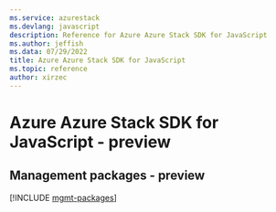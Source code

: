 ```yaml
---
ms.service: azurestack
ms.devlang: javascript
description: Reference for Azure Azure Stack SDK for JavaScript
ms.author: jeffish
ms.data: 07/29/2022
title: Azure Azure Stack SDK for JavaScript
ms.topic: reference
author: xirzec
---
```

# Azure Azure Stack SDK for JavaScript - preview

## Management packages - preview
[!INCLUDE [mgmt-packages](azure-stack-mgmt-index.md)]